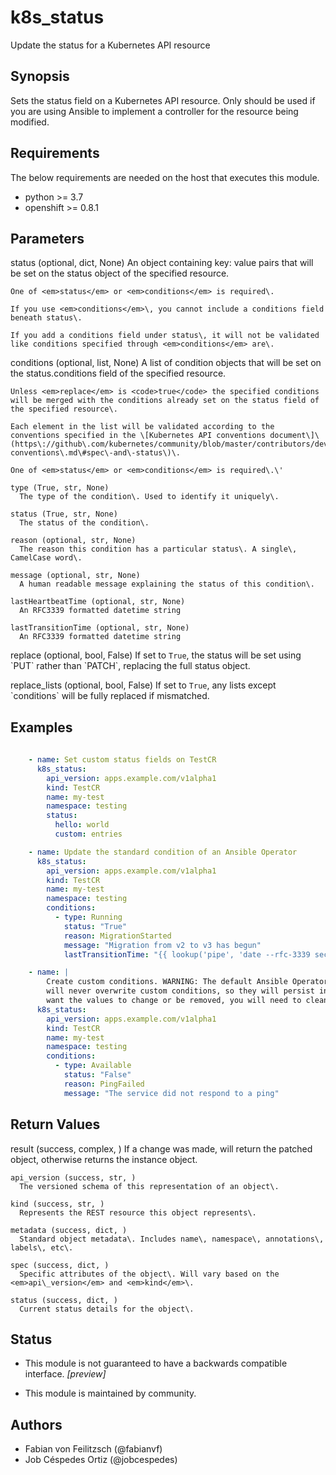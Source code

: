 # k8s_status
Update the status for a Kubernetes API resource

## Synopsis

Sets the status field on a Kubernetes API resource\. Only should be used if you are using Ansible to implement a controller for the resource being modified\.


## Requirements

The below requirements are needed on the host that executes this module.

- python \>\= 3\.7
- openshift \>\= 0\.8\.1


## Parameters

  status (optional, dict, None)
    An object containing key\: value pairs that will be set on the status object of the specified resource\.

    One of <em>status</em> or <em>conditions</em> is required\.

    If you use <em>conditions</em>\, you cannot include a conditions field beneath status\.

    If you add a conditions field under status\, it will not be validated like conditions specified through <em>conditions</em> are\.

  conditions (optional, list, None)
    A list of condition objects that will be set on the status\.conditions field of the specified resource\.

    Unless <em>replace</em> is <code>true</code> the specified conditions will be merged with the conditions already set on the status field of the specified resource\.

    Each element in the list will be validated according to the conventions specified in the \[Kubernetes API conventions document\]\(https\://github\.com/kubernetes/community/blob/master/contributors/devel/api\-conventions\.md\#spec\-and\-status\)\.

    One of <em>status</em> or <em>conditions</em> is required\.\'

    type (True, str, None)
      The type of the condition\. Used to identify it uniquely\.

    status (True, str, None)
      The status of the condition\.

    reason (optional, str, None)
      The reason this condition has a particular status\. A single\, CamelCase word\.

    message (optional, str, None)
      A human readable message explaining the status of this condition\.

    lastHeartbeatTime (optional, str, None)
      An RFC3339 formatted datetime string

    lastTransitionTime (optional, str, None)
      An RFC3339 formatted datetime string


  replace (optional, bool, False)
    If set to <code>True</code>\, the status will be set using \`PUT\` rather than \`PATCH\`\, replacing the full status object\.

  replace_lists (optional, bool, False)
    If set to <code>True</code>\, any lists except \`conditions\` will be fully replaced if mismatched\.



## Examples

```yaml
    
    - name: Set custom status fields on TestCR
      k8s_status:
        api_version: apps.example.com/v1alpha1
        kind: TestCR
        name: my-test
        namespace: testing
        status:
          hello: world
          custom: entries

    - name: Update the standard condition of an Ansible Operator
      k8s_status:
        api_version: apps.example.com/v1alpha1
        kind: TestCR
        name: my-test
        namespace: testing
        conditions:
          - type: Running
            status: "True"
            reason: MigrationStarted
            message: "Migration from v2 to v3 has begun"
            lastTransitionTime: "{{ lookup('pipe', 'date --rfc-3339 seconds') }}"

    - name: |
        Create custom conditions. WARNING: The default Ansible Operator status management
        will never overwrite custom conditions, so they will persist indefinitely. If you
        want the values to change or be removed, you will need to clean them up manually.
      k8s_status:
        api_version: apps.example.com/v1alpha1
        kind: TestCR
        name: my-test
        namespace: testing
        conditions:
          - type: Available
            status: "False"
            reason: PingFailed
            message: "The service did not respond to a ping"

```


## Return Values

  result (success, complex, )
    If a change was made\, will return the patched object\, otherwise returns the instance object\.

    api_version (success, str, )
      The versioned schema of this representation of an object\.

    kind (success, str, )
      Represents the REST resource this object represents\.

    metadata (success, dict, )
      Standard object metadata\. Includes name\, namespace\, annotations\, labels\, etc\.

    spec (success, dict, )
      Specific attributes of the object\. Will vary based on the <em>api\_version</em> and <em>kind</em>\.

    status (success, dict, )
      Current status details for the object\.




## Status

- This module is not guaranteed to have a backwards compatible interface. *[preview]*

- This module is maintained by community.

## Authors

- Fabian von Feilitzsch \(\@fabianvf\)
- Job Céspedes Ortiz \(\@jobcespedes\)
